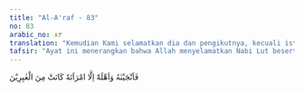 ```yaml
---
title: "Al-A'raf - 83"
no: 83
arabic_no: ٨٣
translation: "Kemudian Kami selamatkan dia dan pengikutnya, kecuali istrinya. Dia (istrinya) termasuk orang-orang yang tertinggal."
tafsir: "Ayat ini menerangkan bahwa Allah menyelamatkan Nabi Lut beserta orang yang beriman kepada-Nya kecuali istrinya karena ia tidak beriman kepada Nabi Lut bahkan mengkhianatinya. Istrinya berpihak kepada kaum Lut yang kafir. Karena itu ia tergolong ke dalam kaum Lut yang mendapat azab pula di akhirat nanti. Ayat lain menerangkan bahwa sebelum azab diturunkan kepada kaum Lut, Allah memerintahkan Nabi Lut dan pengikutnya yang beriman agar meninggalkan negerinya, sebagaimana diterangkan dalam firman-Nya: \n\nMereka (para malaikat) berkata, \"Wahai Lut! Sesungguhnya kami adalah para utusan Tuhanmu, mereka tidak akan dapat mengganggu kamu, sebab itu pergilah beserta keluargamu pada akhir malam dan jangan ada seorang pun di antara kamu yang menoleh ke belakang, kecuali istrimu. Sesungguhnya dia (juga) akan ditimpa (siksa) yang menimpa mereka. Sesungguhnya saat terjadinya siksa kepada mereka itu pada waktu subuh. Bukankah subuh itu sudah dekat?\" (Hud/11: 81)\n\nFirman-Nya yang lain: \n\n\"Maka pergilah kamu pada akhir malam beserta keluargamu, dan ikutilah mereka dari belakang. Jangan ada di antara kamu yang menoleh ke belakang dan teruskanlah perjalanan ke tempat yang diperintahkan kepadamu.\" (al-hijr/15: 65)\n\nJuga firman-Nya: \n\nLalu Kami keluarkan orang-orang yang beriman yang berada di dalamnya (negeri kaum Lut) itu. Maka Kami tidak mendapati di dalamnya (negeri itu), kecuali sebuah rumah dari orang-orang muslim (Lut). Dan Kami tinggalkan padanya (negeri itu) suatu tanda bagi orang-orang yang takut kepada azab yang pedih. (adz-dzariyat/51: 35-37)"
---
```

فَاَنْجَيْنٰهُ وَاَهْلَهٗٓ اِلَّا امْرَاَتَهٗ كَانَتْ مِنَ الْغٰبِرِيْنَ 